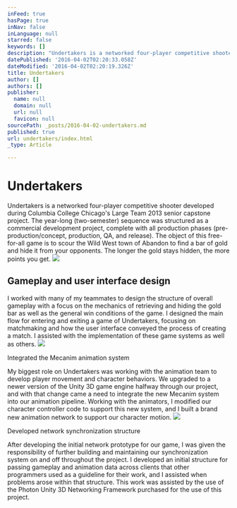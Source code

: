 ```yaml
---
inFeed: true
hasPage: true
inNav: false
inLanguage: null
starred: false
keywords: []
description: "Undertakers is a networked four-player competitive shooter developed during Columbia College Chicago's Large Team 2013 senior capstone project. The year-long (two-semester) sequence was structured as a commercial development project, complete with all production phases (pre-production/concept, production, QA, and release). The object of this free-for-all game is to scour the Wild West town of Abandon to find a bar of gold and hide it from your opponents. The longer the gold stays hidden, the more points you get."
datePublished: '2016-04-02T02:20:33.058Z'
dateModified: '2016-04-02T02:20:19.326Z'
title: Undertakers
author: []
authors: []
publisher:
  name: null
  domain: null
  url: null
  favicon: null
sourcePath: _posts/2016-04-02-undertakers.md
published: true
url: undertakers/index.html
_type: Article

---
```

# Undertakers

Undertakers is a networked four-player competitive shooter developed during Columbia College Chicago's Large Team 2013 senior capstone project. The year-long (two-semester) sequence was structured as a commercial development project, complete with all production phases (pre-production/concept, production, QA, and release). The object of this free-for-all game is to scour the Wild West town of Abandon to find a bar of gold and hide it from your opponents. The longer the gold stays hidden, the more points you get.
![](https://the-grid-user-content.s3-us-west-2.amazonaws.com/8bb9775c-082b-425c-ae09-bcae9c929dd1.png)

## Gameplay and user interface design

I worked with many of my teammates to design the structure of overall gameplay with a focus on the mechanics of retrieving and hiding the gold bar as well as the general win conditions of the game. I designed the main flow for entering and exiting a game of Undertakers, focusing on matchmaking and how the user interface conveyed the process of creating a match. I assisted with the implementation of these game systems as well as others.
![](https://the-grid-user-content.s3-us-west-2.amazonaws.com/59a24cad-fb85-4746-ae02-eaf73546430e.png)

Integrated the Mecanim animation system

My biggest role on Undertakers was working with the animation team to develop player movement and character behaviors. We upgraded to a newer version of the Unity 3D game engine halfway through our project, and with that change came a need to integrate the new Mecanim system into our animation pipeline. Working with the animators, I modified our character controller code to support this new system, and I built a brand new animation network to support our character motion.
![](https://the-grid-user-content.s3-us-west-2.amazonaws.com/1343a3c8-6ee6-4332-a9ff-a1cc9409bb23.png)

Developed network synchronization structure

After developing the initial network prototype for our game, I was given the responsibility of further building and maintaining our synchronization system on and off throughout the project. I developed an initial structure for passing gameplay and animation data across clients that other programmers used as a guideline for their work, and I assisted when problems arose within that structure. This work was assisted by the use of the Photon Unity 3D Networking Framework purchased for the use of this project.